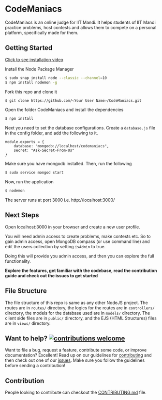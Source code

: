 # CodeManiacs

CodeManiacs is an online judge for IIT Mandi. It helps students of IIT Mandi practice problems, host contests and allows them to compete on a personal platform, specifically made for them.

## Getting Started

[Click to see installation video](https://asciinema.org/a/379320?speed=8&autoplay=1)

Install the Node Package Manager 
```bash
$ sudo snap install node --classic --channel=10
$ npm install nodemon -g
```

Fork this repo and clone it
```bash
$ git clone https://github.com/<Your User Name>/CodeManiacs.git
```

Open the folder CodeManiacs and install the dependencies
```bash
$ npm install
```

Next you need to set the database configurations. Create a `database.js` file in the config folder, and add the following to it.
```
module.exports = {
    database: "mongodb://localhost/codemaniacs",
    secret: "Ask-Secret-From-Us"
}
```

Make sure you have mongodb installed. Then, run the following 
```bash
$ sudo service mongod start
```

Now, run the application
```bash
$ nodemon
```

The server runs at port 3000 i.e. http://localhost:3000/

## Next Steps
Open localhost:3000 in your browser and create a new user profile.

You will need admin access to create problems, make contests etc. 
So to gain admin access, open MongoDB compass (or use command line) and edit the users collection by setting `isAdmin` to true.

Doing this will provide you admin access, and then you can explore the full functionality.

**Explore the features, get familiar with the codebase, read the contribution guide and check out the issues to get started**


## File Structure

The file structure of this repo is same as any other NodeJS project. The routes are in ```routes/``` directory, the logics for the routes are in ```controllers/``` directory, the models for the database used are in ```models/``` directory. The client side files are in ```public/``` directory, and the EJS (HTML Structures) files are in ```views/``` directory.

## Want to help? [![contributions welcome](https://img.shields.io/badge/contributions-welcome-brightgreen.svg?style=flat)](https://github.com/KamandPrompt/CodeManiacs/issues)

Want to file a bug, request a feature, contribute some code, or improve documentation? Excellent! Read up on our guidelines for [contributing](CONTRIBUTING.md) and then check out one of our [issues](https://github.com/KamandPrompt/CodeManiacs/issues). Make sure you follow the guidelines before sending a contribution!

## Contribution

People looking to contribute can checkout the [CONTRIBUTING.md](/CONTRIBUTING.md) file.
